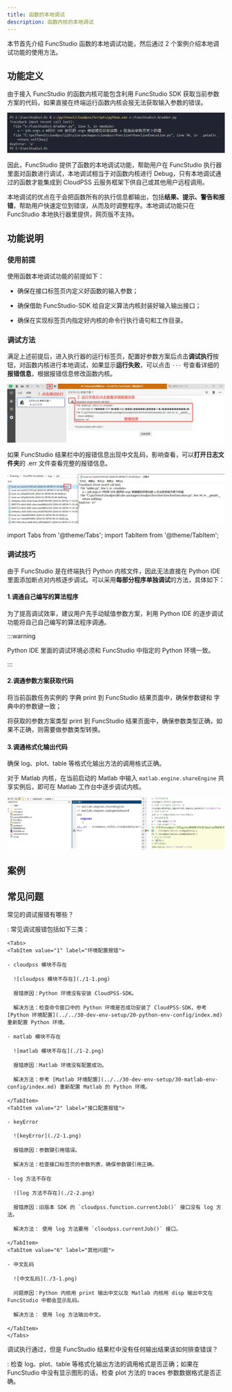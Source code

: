 ```yaml
---
title: 函数的本地调试
description: 函数内核的本地调试
---
```


本节首先介绍 FuncStudio 函数的本地调试功能，然后通过 2 个案例介绍本地调试功能的使用方法。

## 功能定义

由于接入 FuncStudio 的函数内核可能包含利用 FuncStudio SDK 获取当前参数方案的代码，如果直接在终端运行函数内核会报无法获取输入参数的错误。

![本地调试](./1.png)

因此，FuncStudio 提供了函数的本地调试功能，帮助用户在 FuncStudio 执行器里面对函数进行调试，本地调试相当于对函数内核进行 Debug，只有本地调试通过的函数才能集成到 CloudPSS 云服务框架下供自己或其他用户远程调用。

本地调试的优点在于会把函数所有的执行信息都输出，包括**结果、提示、警告和报错**，帮助用户快速定位到错误，从而及时调整程序。本地调试功能只在 FuncStudio 本地执行器里提供，网页版不支持。

## 功能说明

### 使用前提

使用函数本地调试功能的前提如下：

- 确保在接口标签页内定义好函数的输入参数；
  
- 确保借助 FuncStudio-SDK 给自定义算法内核封装好输入输出接口；
  
- 确保在实现标签页内指定好内核的命令行执行语句和工作目录。

### 调试方法

满足上述前提后，进入执行器的运行标签页，配置好参数方案后点击**调试执行**按钮，对函数内核进行本地调试，如果显示**运行失败**，可以点击 `···` 号查看详细的**报错信息**，根据报错信息修改函数内核。

![本地调试](./2.png)

如果 FuncStudio 结果栏中的报错信息出现中文乱码，影响查看，可以**打开日志文件夹**的 .err 文件查看完整的报错信息。

![查看详细报错信息](./3.png)

import Tabs from '@theme/Tabs';
import TabItem from '@theme/TabItem';

### 调试技巧

<Tabs>
<TabItem value="py" label="Python 内核的本地调试技巧">

由于 FuncStudio 是在终端执行 Python 内核文件，因此无法直接在 Python IDE 里面添加断点对内核逐步调试。可以采用**每部分程序单独调试**的方法，具体如下：

#### 1.调通自己编写的算法程序

为了提高调试效率，建议用户先手动赋值参数方案，利用 Python IDE 的逐步调试功能将自己自己编写的算法程序调通。

:::warning

Python IDE 里面的调试环境必须和 FuncStudio 中指定的 Python 环境一致。

:::

#### 2.调通参数方案获取代码

将当前函数任务实例的 字典 print 到 FuncStudio 结果页面中，确保参数键和 字典中的参数键一致；

将获取的参数方案类型 print 到 FuncStudio 结果页面中，确保参数类型正确，如果不正确，则需要做参数类型转换。

#### 3.调通格式化输出代码

确保 log、plot、table 等格式化输出方法的调用格式正确。

</TabItem>
<TabItem value="Matlab" label="Matlab 内核的调试流程">

对于 Matlab 内核，在当前启动的 Matlab 中输入 `matlab.engine.shareEngine` 共享实例后，即可在 Matlab 工作台中逐步调试内核。

![在 Matlab 中进行逐步调试](./4.png)

</TabItem>
</Tabs>


## 案例

<Tabs>
<TabItem value="py" label="Python 内核的本地调试">

</TabItem>
<TabItem value="Matlab" label="Matlab 内核的本地调试">

</TabItem>
</Tabs>

## 常见问题

常见的调试报错有哪些？

:   常见调试报错包括如下三类：

    <Tabs>
    <TabItem value="1" label="环境配置报错">

    - cloudpss 模块不存在

      ![cloudpss 模块不存在](./1-1.png)

      报错原因：Python 环境没有安装 CloudPSS-SDK。

      解决方法：检查命令窗口中的 Python 环境是否成功安装了 CloudPSS-SDK，参考 [Python 环境配置](../../30-dev-env-setup/20-python-env-config/index.md) 重新配置 Python 环境。

    - matlab 模块不存在
  
      ![matlab 模块不存在](./1-2.png)

      报错原因：Matlab 环境没有配置成功。

      解决方法：参考 [Matlab 环境配置](../../30-dev-env-setup/30-matlab-env-config/index.md) 重新配置 Matlab 的 Python 环境。

    </TabItem>
    <TabItem value="2" label="接口配置报错">

    - keyError

      ![keyError](./2-1.png)

      报错原因：参数键引用错误。

      解决方法：检查接口标签页的参数列表，确保参数键引用正确。

    - log 方法不存在

      ![log 方法不存在](./2-2.png)

      报错原因：旧版本 SDK 的 `cloudpss.function.currentJob()` 接口没有 log 方法。

      解决方法： 使用 log 方法要用 `cloudpss.currentJob()` 接口。

    </TabItem>
    <TabItem value="6" label="其他问题">

    - 中文乱码
    
      ![中文乱码](./3-1.png)

      问题原因：Python 内核用 print 输出中文以及 Matlab 内核用 disp 输出中文在 FuncStudio 中都会显示乱码。

      解决方法： 使用 log 方法输出中文。

    </TabItem>
    </Tabs>


调试执行通过，但是 FuncStudio 结果栏中没有任何输出结果该如何排查错误？

:  检查 log、plot、table 等格式化输出方法的调用格式是否正确；如果在 FuncStudio 中没有显示图形的话，检查 plot 方法的 traces 参数数据格式是否正确。

